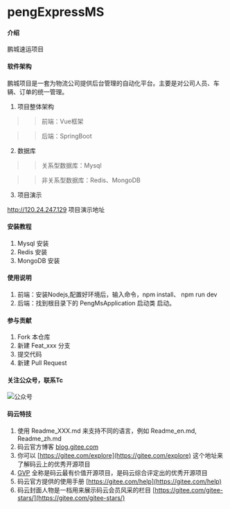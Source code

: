 # pengExpressMS

#### 介绍
鹏城速运项目

#### 软件架构

鹏城项目是一套为物流公司提供后台管理的自动化平台。主要是对公司人员、车辆、订单的统一管理。

1. 项目整体架构

>> 前端：Vue框架

>> 后端：SpringBoot

2. 数据库

>> 关系型数据库：Mysql

>> 非关系型数据库：Redis、MongoDB

3. 项目演示

http://120.24.247.129 项目演示地址

#### 安装教程

1.  Mysql 安装
2.  Redis 安装
3.  MongoDB 安装

#### 使用说明

1.  前端：安装Nodejs,配置好环境后，输入命令，npm install、 npm run dev
2.  后端：找到根目录下的 PengMsApplication 启动类 启动。

#### 参与贡献

1.  Fork 本仓库
2.  新建 Feat_xxx 分支
3.  提交代码
4.  新建 Pull Request

#### 关注公众号，联系Tc


![公众号](https://oscimg.oschina.net/oscnet/3486100aede7d2a0a4f8386895edbd21aab.jpg "公众号")


#### 码云特技

1.  使用 Readme\_XXX.md 来支持不同的语言，例如 Readme\_en.md, Readme\_zh.md
2.  码云官方博客 [blog.gitee.com](https://blog.gitee.com)
3.  你可以 [https://gitee.com/explore](https://gitee.com/explore) 这个地址来了解码云上的优秀开源项目
4.  [GVP](https://gitee.com/gvp) 全称是码云最有价值开源项目，是码云综合评定出的优秀开源项目
5.  码云官方提供的使用手册 [https://gitee.com/help](https://gitee.com/help)
6.  码云封面人物是一档用来展示码云会员风采的栏目 [https://gitee.com/gitee-stars/](https://gitee.com/gitee-stars/)
